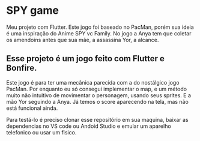 # SPY game

Meu projeto com Flutter. Este jogo foi baseado no PacMan, porém sua ideia é uma inspiração do Anime SPY vc Family. No jogo a Anya tem que coletar os amendoins antes que sua mãe, a assassina Yor, a alcance.

## Esse projeto é um jogo feito com Flutter e Bonfire. 

Este jogo é para ter uma mecânica parecida com a do nostálgico jogo PacMan. 
Por enquanto eu só consegui implementar o map, e um método muito não intuitivo de movimentar o personagem, usando seus sprites. E a mão Yor seguindo a Anya. Já temos o score aparecendo na tela, mas não está funcional ainda.

Para testá-lo é preciso clonar esse repositório em sua maquina, baixar as dependencias no VS code ou Andoid Studio e emular um aparelho telefonico ou usar um fisico.